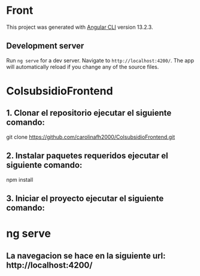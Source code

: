 # Front

This project was generated with [Angular CLI](https://github.com/angular/angular-cli) version 13.2.3.

## Development server

Run `ng serve` for a dev server. Navigate to `http://localhost:4200/`. The app will automatically reload if you change any of the source files.

# ColsubsidioFrontend

## 1. Clonar el repositorio ejecutar el siguiente comando:
 git clone https://github.com/carolinafh2000/ColsubsidioFrontend.git
## 2. Instalar paquetes requeridos ejecutar el siguiente comando:
 npm install
## 3. Iniciar el proyecto ejecutar el siguiente comando:
# ng serve
## La navegacion se hace en la siguiente url: http://localhost:4200/
